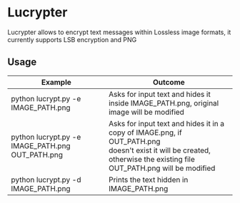 # Lucrypter
Lucrypter allows to encrypt text messages within Lossless image formats, it currently supports LSB encryption and PNG

## Usage
| Example              | Outcome                                                                             |
|--------------------------------------------------|----------------------------------------------------------------------------------------------------------------------------------------------------------------------|
| python lucrypt.py -e IMAGE_PATH.png              | Asks for input text and hides it inside IMAGE_PATH.png, original image will be modified                                                                              |
| python lucrypt.py -e IMAGE_PATH.png OUT_PATH.png | Asks for input text and hides it in a copy of IMAGE.png, if OUT_PATH.png <br> doesn't exist it will be created, otherwise the existing file OUT_PATH.png will be modified |
| python lucrypt.py -d IMAGE_PATH.png              | Prints the text hidden in IMAGE_PATH.png 

